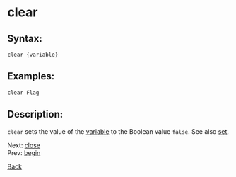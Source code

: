# clear

## Syntax:
`clear {variable}`

## Examples:
`clear Flag`

## Description:
`clear` sets the value of the [variable](variable.md) to the Boolean value `false`. See also [set](set.md).

Next: [close](close.md)  
Prev: [begin](begin.md)

[Back](../../README.md)
